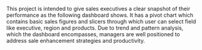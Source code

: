 This project is intended to give sales executives a clear snapshot of their performance as the following dashboard shows.
It has a pivot chart which contains basic sales figures and slicers through which user can select field like executive, region and products.
Due to trend and pattern analysis, which the dashboard encompasses, managers are well positioned to address sale enhancement strategies and productivity.
